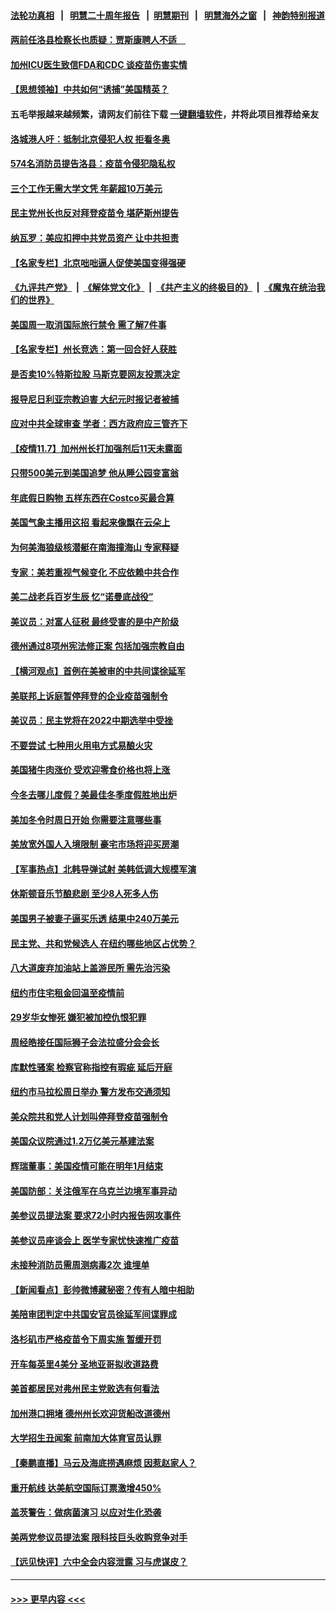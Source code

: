 #### [法轮功真相](https://github.com/gfw-breaker/truth/blob/master/README.md?t=0) &nbsp;&nbsp;|&nbsp;&nbsp; [明慧二十周年报告](https://github.com/gfw-breaker/mh-reports/blob/master/README.md?t=0) &nbsp;&nbsp;|&nbsp;&nbsp;[明慧期刊](https://github.com/gfw-breaker/mh-qikan) &nbsp;&nbsp;|&nbsp;&nbsp; [明慧海外之窗](https://github.com/gfw-breaker/mh-news/blob/master/README.md?t=0) &nbsp;&nbsp;|&nbsp;&nbsp; [神韵特别报道](https://github.com/gfw-breaker/mh-news/blob/master/shenyun.md?t=0)
#### [两前任洛县检察长也质疑：贾斯康聘人不适　](../pages/nsc412/n13360609.md?t=11081350) 
#### [加州ICU医生致信FDA和CDC 谈疫苗伤害实情](../pages/nsc412/n13360532.md?t=11081350) 
#### [【思想领袖】中共如何“诱捕”美国精英？](../pages/nsc412/n13328557.md?t=11081350) 
#### 五毛举报越来越频繁，请网友们前往下载 [一键翻墙软件](https://github.com/gfw-breaker/ssr-accounts)，并将此项目推荐给亲友
#### [洛城港人吁：抵制北京侵犯人权 拒看冬奥](../pages/nsc412/n13360408.md?t=11081350) 
#### [574名消防员提告洛县：疫苗令侵犯隐私权](../pages/nsc412/n13360216.md?t=11081350) 
#### [三个工作无需大学文凭 年薪超10万美元](../pages/nsc412/n13348432.md?t=11081350) 
#### [民主党州长也反对拜登疫苗令 堪萨斯州提告](../pages/nsc412/n13359865.md?t=11081350) 
#### [纳瓦罗：美应扣押中共党员资产 让中共担责](../pages/nsc412/n13359963.md?t=11081350) 
#### [【名家专栏】北京咄咄逼人促使美国变得强硬](../pages/nsc412/n13355939.md?t=11081350) 
#### [《九评共产党》](https://github.com/begood0513/9ping.md/blob/master/README.md) &nbsp;|&nbsp; [《解体党文化》](../../../../jtdwh.md/blob/master/README.md)  &nbsp;|&nbsp; [《共产主义的终极目的》](../../../../gczydzjmd.md/blob/master/README.md) &nbsp;|&nbsp; [《魔鬼在统治我们的世界》](../../../../mgztzwmdsj.md/blob/master/README.md) 
#### [美国周一取消国际旅行禁令 需了解7件事](../pages/nsc412/n13359845.md?t=11081350) 
#### [【名家专栏】州长竞选：第一回合好人获胜](../pages/nsc412/n13357917.md?t=11081350) 
#### [是否卖10%特斯拉股 马斯克要网友投票决定](../pages/nsc412/n13359695.md?t=11081350) 
#### [报导尼日利亚宗教迫害 大纪元时报记者被捕](../pages/nsc412/n13358919.md?t=11081350) 
#### [应对中共全球审查 学者：西方政府应三管齐下](../pages/nsc412/n13354082.md?t=11081350) 
#### [【疫情11.7】加州州长打加强剂后11天未露面](../pages/nsc412/n13359330.md?t=11081350) 
#### [只带500美元到美国追梦 他从睡公园变富翁](../pages/nsc412/n13359236.md?t=11081350) 
#### [年底假日购物 五样东西在Costco买最合算](../pages/nsc412/n13354573.md?t=11081350) 
#### [美国气象主播用这招 看起来像飘在云朵上](../pages/nsc412/n13358868.md?t=11081350) 
#### [为何美海狼级核潜艇在南海撞海山 专家释疑](../pages/nsc412/n13353791.md?t=11081350) 
#### [专家：美若重视气候变化 不应依赖中共合作](../pages/nsc412/n13358406.md?t=11081350) 
#### [美二战老兵百岁生辰 忆“诺曼底战役”](../pages/nsc412/n13357285.md?t=11081350) 
#### [美议员：对富人征税 最终受害的是中产阶级](../pages/nsc412/n13358450.md?t=11081350) 
#### [德州通过8项州宪法修正案 包括加强宗教自由](../pages/nsc412/n13358505.md?t=11081350) 
#### [【横河观点】首例在美被审的中共间谍徐延军](../pages/nsc412/n13358506.md?t=11081350) 
#### [美联邦上诉庭暂停拜登的企业疫苗强制令](../pages/nsc412/n13358359.md?t=11081350) 
#### [美议员：民主党将在2022中期选举中受挫](../pages/nsc412/n13358389.md?t=11081350) 
#### [不要尝试 七种用火用电方式易酿火灾](../pages/nsc412/n13358302.md?t=11081350) 
#### [美国猪牛肉涨价 受欢迎零食价格也将上涨](../pages/nsc412/n13356676.md?t=11081350) 
#### [今冬去哪儿度假？美最佳冬季度假胜地出炉](../pages/nsc412/n13356391.md?t=11081350) 
#### [美加冬令时周日开始 你需要注意哪些事](../pages/nsc412/n13356446.md?t=11081350) 
#### [美放宽外国人入境限制 豪宅市场将迎买房潮](../pages/nsc412/n13357926.md?t=11081350) 
#### [【军事热点】北韩导弹试射 美韩低调大规模军演](../pages/nsc412/n13356591.md?t=11081350) 
#### [休斯顿音乐节酿悲剧 至少8人死多人伤](../pages/nsc412/n13357973.md?t=11081350) 
#### [美国男子被妻子逼买乐透 结果中240万美元](../pages/nsc412/n13357204.md?t=11081350) 
#### [民主党、共和党候选人 在纽约哪些地区占优势？](../pages/nsc412/n13357154.md?t=11081350) 
#### [八大道废弃加油站上盖游民所 需先治污染](../pages/nsc412/n13357210.md?t=11081350) 
#### [纽约市住宅租金回温至疫情前](../pages/nsc412/n13357185.md?t=11081350) 
#### [29岁华女惨死 嫌犯被加控仇恨犯罪](../pages/nsc412/n13357174.md?t=11081350) 
#### [周经皓接任国际狮子会法拉盛分会会长](../pages/nsc412/n13357148.md?t=11081350) 
#### [库默性骚案 检察官称指控有瑕疵 延后开庭](../pages/nsc412/n13357167.md?t=11081350) 
#### [纽约市马拉松周日举办  警方发布交通须知](../pages/nsc412/n13357164.md?t=11081350) 
#### [美众院共和党人计划叫停拜登疫苗强制令](../pages/nsc412/n13357197.md?t=11081350) 
#### [美国众议院通过1.2万亿美元基建法案](../pages/nsc412/n13357031.md?t=11081350) 
#### [辉瑞董事：美国疫情可能在明年1月结束](../pages/nsc412/n13357088.md?t=11081350) 
#### [美国防部：关注俄军在乌克兰边境军事异动](../pages/nsc412/n13357063.md?t=11081350) 
#### [美参议员提法案 要求72小时内报告网攻事件](../pages/nsc412/n13356740.md?t=11081350) 
#### [美参议员座谈会上 医学专家忧快速推广疫苗](../pages/nsc412/n13357016.md?t=11081350) 
#### [未接种消防员需周测病毒2次  谁埋单](../pages/nsc412/n13357004.md?t=11081350) 
#### [【新闻看点】彭帅微博藏秘密？传有人暗中相助](../pages/nsc412/n13356390.md?t=11081350) 
#### [美陪审团判定中共国安官员徐延军间谍罪成](../pages/nsc412/n13356896.md?t=11081350) 
#### [洛杉矶市严格疫苗令下周实施 暂缓开罚](../pages/nsc412/n13356944.md?t=11081350) 
#### [开车每英里4美分 圣地亚哥拟收道路费](../pages/nsc412/n13356933.md?t=11081350) 
#### [美首都居民对弗州民主党败选有何看法](../pages/nsc412/n13356801.md?t=11081350) 
#### [加州港口拥堵 德州州长欢迎货船改道德州](../pages/nsc412/n13356910.md?t=11081350) 
#### [大学招生丑闻案 前南加大体育官员认罪](../pages/nsc412/n13356880.md?t=11081350) 
#### [【秦鹏直播】马云及海底捞遇麻烦 因惹赵家人？](../pages/nsc412/n13356732.md?t=11081350) 
#### [重开航线 达美航空国际订票激增450%](../pages/nsc412/n13356753.md?t=11081350) 
#### [盖茨警告：做病菌演习 以应对生化恐袭](../pages/nsc412/n13356786.md?t=11081350) 
#### [美两党参议员提法案 限科技巨头收购竞争对手](../pages/nsc412/n13356754.md?t=11081350) 
#### [【远见快评】六中全会内容泄露 习与虎谋皮？](../pages/nsc412/n13356789.md?t=11081350) 

----
#### [ >>> 更早内容 <<< ](../indexes/nsc412-earlier.md)
